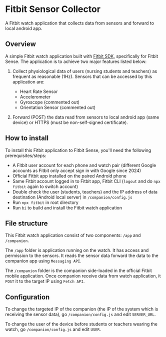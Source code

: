 # Fitbit Sensor Collector

A Fitbit watch application that collects data from sensors and forward to local android app.

## Overview

A simple Fitbit watch application built with [Fitbit SDK](https://dev.fitbit.com/), specifically for Fitbit Sense. The application is to achieve two major features listed below:

1. Collect physiological data of users (nursing students and teachers) as frequent as reasonable (1Hz). Sensors that can be accessed by this application are:

   - Heart Rate Sensor
   - Accelerometer
   - Gyroscope (commented out)
   - Orientation Sensor (commented out)

2. Forward (POST) the data read from sensors to local android app (same device) or HTTPS (must be non-self-signed certificate).

## How to install

To install this Fitbit application to Fitbit Sense, you'll need the following prerequisites/steps:

- A Fitbit user account for each phone and watch pair (different Google accounts as Fitbit only accept sign in with Google since 2024)
- Official Fitbit app installed on the paired Android phone
- Same Fitbit account logged in to Fitbit app, Fitbit CLI (`logout` and do `npx fitbit` again to switch account)
- Double check the user (students, teachers) and the IP address of data destination (Android local server) in `/companion/config.js`
- Run `npx fitbit` in root directory
- Run `bi` to build and install the Fitbit watch application

## File structure

This Fitbit watch application consist of two components: `/app` and `/companion`.

The `/app` folder is application running on the watch. It has access and permission to the sensors. It reads the sensor data forward the data to the companion app using `Messaging API`.

The `/companion` folder is the companion side-loaded in the official Fitbit mobile application. Once companion receive data from watch application, it `POST` it to the target IP using `Fetch API`.

## Configuration

To change the targeted IP of the companion (the IP of the system which is receiving the sensor data), go `/companion/config.js` and edit `SERVER_URL`.

To change the user of the device before students or teachers wearing the watch, go `/companion/config.js` and edit `USER`.

